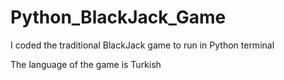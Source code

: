 # Python_BlackJack_Game
 I coded the traditional BlackJack game to run in Python terminal
 
 The language of the game is Turkish
